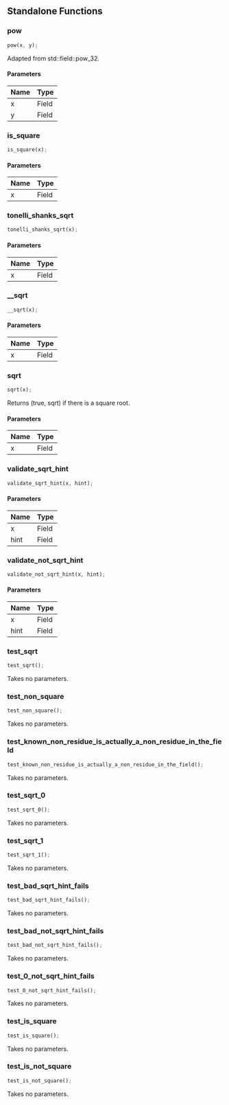 ## Standalone Functions

### pow

```rust
pow(x, y);
```

Adapted from std::field::pow_32.

#### Parameters
| Name | Type |
| --- | --- |
| x | Field |
| y | Field |

### is_square

```rust
is_square(x);
```

#### Parameters
| Name | Type |
| --- | --- |
| x | Field |

### tonelli_shanks_sqrt

```rust
tonelli_shanks_sqrt(x);
```

#### Parameters
| Name | Type |
| --- | --- |
| x | Field |

### __sqrt

```rust
__sqrt(x);
```

#### Parameters
| Name | Type |
| --- | --- |
| x | Field |

### sqrt

```rust
sqrt(x);
```

Returns (true, sqrt) if there is a square root.

#### Parameters
| Name | Type |
| --- | --- |
| x | Field |

### validate_sqrt_hint

```rust
validate_sqrt_hint(x, hint);
```

#### Parameters
| Name | Type |
| --- | --- |
| x | Field |
| hint | Field |

### validate_not_sqrt_hint

```rust
validate_not_sqrt_hint(x, hint);
```

#### Parameters
| Name | Type |
| --- | --- |
| x | Field |
| hint | Field |

### test_sqrt

```rust
test_sqrt();
```

Takes no parameters.

### test_non_square

```rust
test_non_square();
```

Takes no parameters.

### test_known_non_residue_is_actually_a_non_residue_in_the_field

```rust
test_known_non_residue_is_actually_a_non_residue_in_the_field();
```

Takes no parameters.

### test_sqrt_0

```rust
test_sqrt_0();
```

Takes no parameters.

### test_sqrt_1

```rust
test_sqrt_1();
```

Takes no parameters.

### test_bad_sqrt_hint_fails

```rust
test_bad_sqrt_hint_fails();
```

Takes no parameters.

### test_bad_not_sqrt_hint_fails

```rust
test_bad_not_sqrt_hint_fails();
```

Takes no parameters.

### test_0_not_sqrt_hint_fails

```rust
test_0_not_sqrt_hint_fails();
```

Takes no parameters.

### test_is_square

```rust
test_is_square();
```

Takes no parameters.

### test_is_not_square

```rust
test_is_not_square();
```

Takes no parameters.

